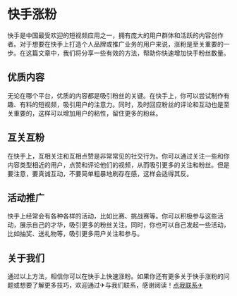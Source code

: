 # 快手涨粉

快手是中国最受欢迎的短视频应用之一，拥有庞大的用户群体和活跃的内容创作者。对于想要在快手上打造个人品牌或推广业务的用户来说，涨粉是至关重要的一步。在这篇文章中，我们将分享一些有效的方法，帮助你快速增加快手粉丝数量。

## 优质内容

无论在哪个平台，优质的内容都是吸引粉丝的关键。在快手上，你可以尝试制作有趣、有料的短视频，吸引用户的注意力。同时，及时回应粉丝的评论和互动也是至关重要的，这样可以增加用户的粘性，留住更多的粉丝。

## 互关互粉

在快手上，互相关注和互相点赞是非常常见的社交行为。你可以通过关注一些和你内容类型相近的用户，点赞和评论他们的视频，从而吸引更多的关注和粉丝。但是要注意，要真诚互动，不要简单粗暴地刷存在感，这样会适得其反。

## 活动推广

快手上经常会有各种各样的活动，比如比赛、挑战赛等。你可以积极参与这些活动，展示自己的才华，吸引更多的粉丝关注。同时，你也可以自己发起一些活动，比如抽奖、送礼物等，吸引更多用户关注和参与。

## 关于我们

通过以上方法，相信你可以在快手上快速涨粉。如果你还有更多关于快手涨粉的问题或想要了解更多技巧，欢迎通过✈与我们联系，感谢阅读！[点我联系✈](https://u.k02.cc)